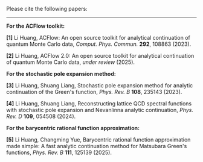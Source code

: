 
Please cite the following papers:

---

**For the ACFlow toolkit:**

**[1]** Li Huang, ACFlow: An open source toolkit for analytical continuation of quantum Monte Carlo data, *Comput. Phys. Commun.* **292**, 108863 (2023).

**[2]** Li Huang, ACFlow 2.0: An open source toolkit for analytical continuation of quantum Monte Carlo data, *under review* (2025).

**For the stochastic pole expansion method:**

**[3]** Li Huang, Shuang Liang, Stochastic pole expansion method for analytic continuation of the Green's function, *Phys. Rev. B* **108**, 235143 (2023).

**[4]** Li Huang, Shuang Liang, Reconstructing lattice QCD spectral functions with stochastic pole expansion and Nevanlinna analytic continuation, *Phys. Rev. D* **109**, 054508 (2024).

**For the barycentric rational function approximation:**

**[5]** Li Huang, Changming Yue, Barycentric rational function approximation made simple: A fast analytic continuation method for Matsubara Green's functions, *Phys. Rev. B* **111**, 125139 (2025).
